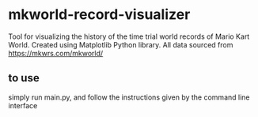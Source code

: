 # mkworld-record-visualizer
Tool for visualizing the history of the time trial world records of Mario Kart World. Created using Matplotlib Python library. All data sourced from https://mkwrs.com/mkworld/

## to use
simply run main.py, and follow the instructions given by the command line interface